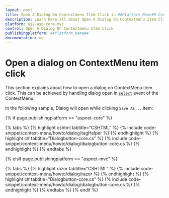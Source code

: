 ```yaml
---
layout: post
title: Open A Dialog On Contextmenu Item Click in ##Platform_Name## Context Menu Component
description: Learn here all about Open A Dialog On Contextmenu Item Click in Syncfusion ##Platform_Name## Context Menu component of syncfusion and more.
platform: ej2-asp-core-mvc
control: Open A Dialog On Contextmenu Item Click
publishingplatform: ##Platform_Name##
documentation: ug
---
```


# Open a dialog on ContextMenu item click

This section explains about how to open a dialog on ContextMenu item click. This can be achieved by
handling dialog open in [`select`](https://help.syncfusion.com/cr/cref_files/aspnetcore-js2/aspnetcore/Syncfusion.EJ2~Syncfusion.EJ2.Navigations.ContextMenu~Select.html) event of the ContextMenu.

In the following sample, Dialog will open while clicking `Save As...` item:

{% if page.publishingplatform == "aspnet-core" %}

{% tabs %}
{% highlight cshtml tabtitle="CSHTML" %}
{% include code-snippet/context-menu/howto/dialog/tagHelper %}
{% endhighlight %}
{% highlight c# tabtitle="Dialogbutton-core.cs" %}
{% include code-snippet/context-menu/howto/dialog/dialogbutton-core.cs %}
{% endhighlight %}
{% endtabs %}

{% elsif page.publishingplatform == "aspnet-mvc" %}

{% tabs %}
{% highlight razor tabtitle="CSHTML" %}
{% include code-snippet/context-menu/howto/dialog/razor %}
{% endhighlight %}
{% highlight c# tabtitle="Dialogbutton-core.cs" %}
{% include code-snippet/context-menu/howto/dialog/dialogbutton-core.cs %}
{% endhighlight %}
{% endtabs %}
{% endif %}


